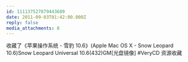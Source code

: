 ```yaml
---
id: 111137527879443689
date: 2011-09-03T01:42:00.000Z
reply: false
media_attachments: 0
---
```


收藏了《苹果操作系统 - 雪豹 10.6》(Apple Mac OS X - Snow Leopard 10.6)Snow Leopard Universal 10.6(432)GM[光盘镜像] #VeryCD 资源收藏 ​​​​

